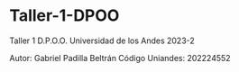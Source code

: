 # Taller-1-DPOO
Taller 1 D.P.O.O. Universidad de los Andes 2023-2

Autor: Gabriel Padilla Beltrán
Código Uniandes: 202224552
